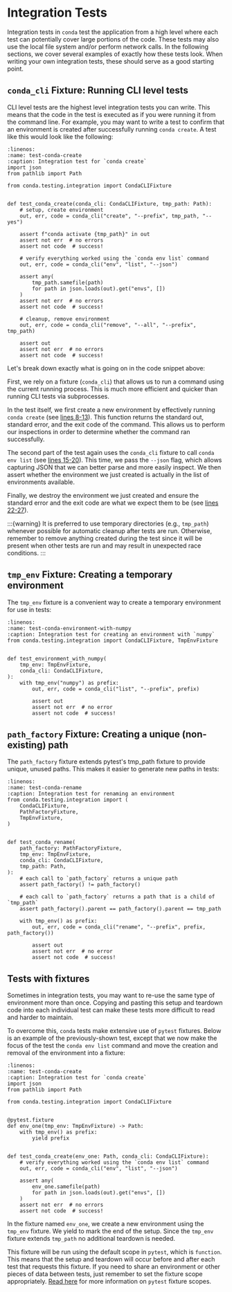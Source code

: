 # Integration Tests

Integration tests in `conda` test the application from a high level where each test can
potentially cover large portions of the code. These tests may also use the local
file system and/or perform network calls. In the following sections, we cover
several examples of exactly how these tests look. When writing your own integration tests,
these should serve as a good starting point.

## `conda_cli` Fixture: Running CLI level tests

CLI level tests are the highest level integration tests you can write. This means that the
code in the test is executed as if you were running it from the command line. For example,
you may want to write a test to confirm that an environment is created after successfully
running `conda create`. A test like this would look like the following:

```{code-block} python
:linenos:
:name: test-conda-create
:caption: Integration test for `conda create`
import json
from pathlib import Path

from conda.testing.integration import CondaCLIFixture


def test_conda_create(conda_cli: CondaCLIFixture, tmp_path: Path):
    # setup, create environment
    out, err, code = conda_cli("create", "--prefix", tmp_path, "--yes")

    assert f"conda activate {tmp_path}" in out
    assert not err  # no errors
    assert not code  # success!

    # verify everything worked using the `conda env list` command
    out, err, code = conda_cli("env", "list", "--json")

    assert any(
        tmp_path.samefile(path)
        for path in json.loads(out).get("envs", [])
    )
    assert not err  # no errors
    assert not code  # success!

    # cleanup, remove environment
    out, err, code = conda_cli("remove", "--all", "--prefix", tmp_path)

    assert out
    assert not err  # no errors
    assert not code  # success!
```

Let's break down exactly what is going on in the code snippet above:

First, we rely on a fixture (`conda_cli`) that allows us to run a command using the
current running process. This is much more efficient and quicker than running CLI tests
via subprocesses.

In the test itself, we first create a new environment by effectively running `conda create`
(see [lines 8-13](#test-conda-create)). This function returns the
standard out, standard error, and the exit code of the command. This allows us to
perform our inspections in order to determine whether the command ran successfully.

The second part of the test again uses the `conda_cli` fixture to call `conda env list`
(see [lines 15-20](#test-conda-create)). This time, we pass the `--json`
flag, which allows capturing JSON that we can better parse and more easily inspect. We
then assert whether the environment we just created is actually in the list of
environments available.

Finally, we destroy the environment we just created and ensure the standard error and the
exit code are what we expect them to be
(see [lines 22-27](#test-conda-create)).

:::{warning}
It is preferred to use temporary directories (e.g., `tmp_path`) whenever possible for
automatic cleanup after tests are run. Otherwise, remember to remove anything created
during the test since it will be present when other tests are run and may result in
unexpected race conditions.
:::

## `tmp_env` Fixture: Creating a temporary environment

The `tmp_env` fixture is a convenient way to create a temporary environment for use in
tests:

```{code-block} python
:linenos:
:name: test-conda-environment-with-numpy
:caption: Integration test for creating an environment with `numpy`
from conda.testing.integration import CondaCLIFixture, TmpEnvFixture


def test_environment_with_numpy(
    tmp_env: TmpEnvFixture,
    conda_cli: CondaCLIFixture,
):
    with tmp_env("numpy") as prefix:
        out, err, code = conda_cli("list", "--prefix", prefix)

        assert out
        assert not err  # no error
        assert not code  # success!
```

## `path_factory` Fixture: Creating a unique (non-existing) path

The `path_factory` fixture extends pytest's tmp_path fixture to provide unique, unused
paths. This makes it easier to generate new paths in tests:

```{code-block} python
:linenos:
:name: test-conda-rename
:caption: Integration test for renaming an environment
from conda.testing.integration import (
    CondaCLIFixture,
    PathFactoryFixture,
    TmpEnvFixture,
)


def test_conda_rename(
    path_factory: PathFactoryFixture,
    tmp_env: TmpEnvFixture,
    conda_cli: CondaCLIFixture,
    tmp_path: Path,
):
    # each call to `path_factory` returns a unique path
    assert path_factory() != path_factory()

    # each call to `path_factory` returns a path that is a child of `tmp_path`
    assert path_factory().parent == path_factory().parent == tmp_path

    with tmp_env() as prefix:
        out, err, code = conda_cli("rename", "--prefix", prefix, path_factory())

        assert out
        assert not err  # no error
        assert not code  # success!
```

## Tests with fixtures

Sometimes in integration tests, you may want to re-use the same type of environment more
than once. Copying and pasting this setup and teardown code into each individual test
can make these tests more difficult to read and harder to maintain.

To overcome this, `conda` tests make extensive use of `pytest` fixtures. Below is an
example of the previously-shown test, except that we now make the focus of the test the
`conda env list` command and move the creation and removal of the environment into a
fixture:

```{code-block} python
:linenos:
:name: test-conda-create
:caption: Integration test for `conda create`
import json
from pathlib import Path

from conda.testing.integration import CondaCLIFixture


@pytest.fixture
def env_one(tmp_env: TmpEnvFixture) -> Path:
    with tmp_env() as prefix:
        yield prefix


def test_conda_create(env_one: Path, conda_cli: CondaCLIFixture):
    # verify everything worked using the `conda env list` command
    out, err, code = conda_cli("env", "list", "--json")

    assert any(
        env_one.samefile(path)
        for path in json.loads(out).get("envs", [])
    )
    assert not err  # no errors
    assert not code  # success!
```

In the fixture named `env_one`, we create a new environment using the `tmp_env` fixture.
We yield to mark the end of the setup. Since the `tmp_env` fixture extends `tmp_path` no
additional teardown is needed.

This fixture will be run using the default scope in `pytest`, which is `function`. This
means that the setup and teardown will occur before and after each test that requests this
fixture. If you need to share an environment or other pieces of data between tests, just
remember to set the fixture scope appropriately. [Read here][pytest-scope] for more
information on `pytest` fixture scopes.

[pytest-scope]: https://docs.pytest.org/en/stable/how-to/fixtures.html#scope-sharing-fixtures-across-classes-modules-packages-or-session
